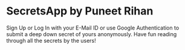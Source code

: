 # SecretsApp by Puneet Rihan
Sign Up or Log In with your E-Mail ID or use Google Authentication to submit a deep down secret of yours anonymously. Have fun reading through all the secrets by the users!

